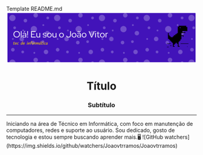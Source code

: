 Template README.md
![](githubheaderbanner.png)
<h1 align="center">Título</h1>
<h3 align="center">Subtítulo</h3>
<hr>Iniciando na área de Técnico em Informática, com foco em manutenção de computadores, redes e suporte ao usuário. Sou dedicado, gosto de tecnologia e estou sempre buscando aprender mais.🖥
![GitHub watchers](https://img.shields.io/github/watchers/Joaovtrramos/Joaovtrramos)
